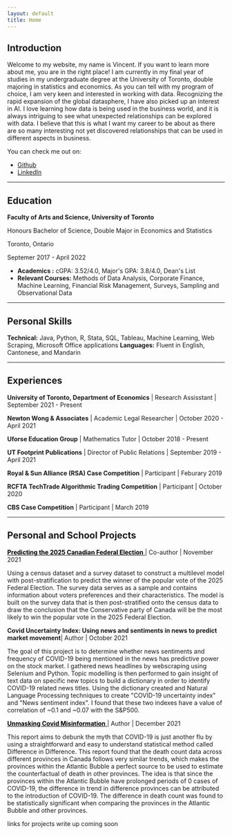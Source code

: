 ```yaml
---
layout: default
title: Home
---
```


## Introduction

<p class="message">
Welcome to my website, my name is Vincent. If you want to learn more about me, you are in the right place! I am currently in my final year of studies in my undergraduate degree at the University of Toronto, double majoring in statistics and economics. As you can tell with my program of choice, I am very keen and interested in working with data. Recognizing the rapid expansion of the global datasphere, I have also picked up an interest in AI. I love learning how data is being used in the business world, and it is always intriguing to see what unexpected relationships can be explored with data.  I believe that this is what I want my career to be about as there are so many interesting not yet discovered  relationships that can be used in different aspects in business.



</p>


You can check me out on:


* [Github](https://github.com/Vincentcchu)
* [LinkedIn](https://www.linkedin.com/in/vincentsmcchu/)

---

## Education

<!-- <div class="line">
    <p class="line-left"> <b>Faculty of Arts and Science, University of Toronto </b>  <br /> <em> <sup> Honours Bachelor of Science, Double Major in Economics and Statistics </sup> </em> </p>
    <p class="line-right">Toronto, Ontario <br /> <sup> Septemer 2017 - April 2022 </sup> </p>
</div> -->

<div class="line">
    <div class="line-left-col">
        <p class="line-top"> <b> Faculty of Arts and Science, University of Toronto </b> </p>
        <p class="line-bottom">Honours Bachelor of Science, Double Major in Economics and Statistics</p>
    </div>    
    <div class="line-left-col">
        <p class="line-top">Toronto, Ontario</p>
        <p class="line-bottom">Septemer 2017 - April 2022</p>
    </div>
</div>



<!-- <div class="line">
    <p class="line-left"> <b>Faculty of Arts and Science, University of Toronto </b>  </p>
    <p class="line-right">Toronto, Ontario </p>
</div>


<div class="line">
    <p class="line-left"> <em> <sup> Honours Bachelor of Science, Double Major in Economics and Statistics </sup> </em> </p>
    <p class="line-right"><sup> Septemer 2017 - April 2022 </sup></p>
</div> -->


<!-- <div class="line">
    <p class="line-left">Honours Bachelor of Science, Double Major in Economics and Statistics</p>
    <p class="line-right">Septemer 2017 - April 2022</p>
</div> -->

<!-- <div class="line">
    <p class="line-left">Minoring in Computer Science</p>
    <p class="line-right">September 2020 - Present</p>
</div> -->
* **Academics :** cGPA: 3.52/4.0, Major's GPA: 3.8/4.0, Dean's List
* **Relevant Courses:** Methods of Data Analysis, Corporate Finance, Machine Learning, Financial Risk Management, Surveys, Sampling and Observational Data

---

## Personal Skills
**Technical:** Java, Python, R, Stata, SQL, Tableau, Machine Learning, Web Scraping, Microsoft Office applications
**Languages:** Fluent in English, Cantonese, and Mandarin

---

## Experiences

<!-- Maybe add description here too  -->

**University of Toronto, Department of Economics** | Research Assisstant | September 2021 - Present

**Newton Wong & Associates** | Academic Legal Researcher | October 2020 -  April 2021

**Uforse Education Group** | Mathematics Tutor | October 2018 - Present

**UT Footprint Publications** | Director of Public Relations | September 2019 - April 2021

**Royal & Sun Alliance (RSA) Case Competition** | Participant | Feburary 2019

**RCFTA TechTrade Algorithmic Trading Competition** | Participant | October 2020

**CBS Case Competition** | Participant | March 2019




---



## Personal and School Projects


<a style="color:black" href="{{ site.baseurl }}public/assets/Election.pdf" target="_blank"> **Predicting the 2025 Canadian Federal Election** </a> <span> | Co-author | November 2021 </span>


Using a census dataset and a survey dataset to construct a multilevel model with post-stratification to predict the winner of the popular vote of the 2025 Federal Election. The survey data serves as a sample and contains information about voters preferences and their characteristics. The model is built on the survey data that is then post-stratified onto the census data to draw the conclusion that the Conservative party of Canada will be the most likely to win the popular vote in the 2025 Federal Election.



**Covid Uncertainty Index: Using news and sentiments in news to predict market movement**| Author | October 2021

The goal of this project is to determine whether news sentiments and frequency of COVID-19 being mentioned in the news has predictive power on the stock market. I gathered news headlines by webscraping using Selenium and Python.  Topic modelling is then performed to gain insight of text data on specific new topics to build a dictionary in order to identify COVID-19 related news titles. Using the dictionary created and Natural Language Processing techniques to create "COVID-19 uncertainty index" and "News sentiment index". I found that these two indexes have a value of correlation of ~0.1 and ~0.07 with the S&P500.

<a style="color:black" href="{{ site.baseurl }}public/assets/Covid.pdf" target="_blank"> **Unmasking Covid Misinformation** </a> <span> | Author | December 2021 </span>

This report aims to debunk the myth that COVID-19 is just another flu by using a straightforward and easy to understand statistical method called Difference in Difference. This report found that the death count data across different provinces in Canada follows very similar trends, which makes the provinces within the Atlantic Bubble a perfect source to be used to estimate the counterfactual of death in other provinces. The idea is that since the provinces within the Atlantic Bubble have prolonged periods of 0 cases of COVID-19, the difference in trend in difference provinces can be attributed to the introduction of COVID-19. The difference in death count was found to be statistically significant when comparing the provinces in the Atlantic Bubble and other provinces.



<p class="message">
links for projects write up coming soon
</p>